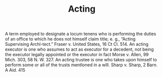 ---
title: Acting
letter: A
permalink: "/definitions/acting.html"
body: A term employed to designate a locum tenens who is performing the duties of
  an office to which he does not himself claim title; e. g., “Acting Supervising Archl-tect.”
  Fraser v. United States, 16 Ct Cl. 514. An acting executor is one who assumes to
  act as executor for a decedent, not being the executor legally appointed or the
  executor in fact Morse v. Allen, 99 Mich. 303, 58 N. W. 327. An acting trustee is
  one who takes upon himself to perform some or all of the trusts mentloned in a wlll.
  Sharp v. Sharp, 2 Barn. A Aid. 415
published_at: '2018-07-07'
source: Black's Law Dictionary
layout: post
---
